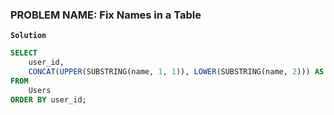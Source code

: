 ### PROBLEM NAME: Fix Names in a Table

**`Solution`**

```SQL
SELECT
    user_id,
    CONCAT(UPPER(SUBSTRING(name, 1, 1)), LOWER(SUBSTRING(name, 2))) AS name
FROM
    Users
ORDER BY user_id;
```

